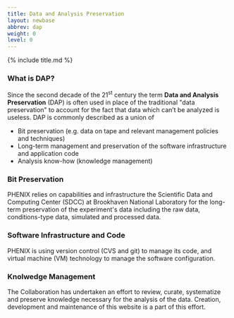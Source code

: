```yaml
---
title: Data and Analysis Preservation
layout: newbase
abbrev: dap
weight: 0
level: 0
---
```


{% include title.md %}

### What is DAP?
Since the second decade of the 21<sup>st</sup> century the term **Data and Analysis Preservation** (DAP)
is often used in place of the traditional "data preservation" to account for
the fact that data which can’t be analyzed is useless. DAP is commonly described as a union of
* Bit preservation (e.g. data on tape and relevant management policies and techniques)
* Long-term management and preservation of the software infrastructure and application code
* Analysis know-how (knowledge management)

### Bit Preservation
PHENIX relies on capabilities and infrastructure the Scientific Data and Computing Center (SDCC)
at Brookhaven National Laboratory for the long-term preservation of the experiment's data
including the raw data, conditions-type data, simulated and processed data.

### Software Infrastructure and Code
PHENIX is using version control (CVS and git) to manage its code, and virtual machine (VM)
technology to manage the software configuration.

### Knolwedge Management
The Collaboration has undertaken an effort to review, curate, systematize and preserve
knowledge necessary for the analysis of the data. Creation, development and maintenance
of this website is a part of this effort.


